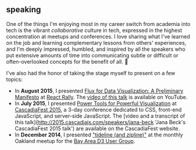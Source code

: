 ## speaking

One of the things I'm enjoying most in my career switch from academia into tech is the vibrant *collaborative* culture in tech, expressed in the highest concentration at meetups and conferences. I love sharing what I've learned on the job and learning complementary lessons from others' experiences, and I'm deeply impressed, humbled, and inspired by all the speakers who put extensive amounts of time into communicating subtle or difficult or often-overlooked concepts for the benefit of all. 👏

I've also had the honor of taking the stage myself to present on a few topics:

- In **August 2015**, I presented [Flux for Data Visualization: A Preliminary Manifesto](http://janabeck.com/flux-for-dataviz/ 'Flux for Data Visualization slides') at [React Rally](http://www.reactrally.com/ 'React Rally'). The [video of this talk](https://youtu.be/Fb8QB4FoKrI 'Video of Flux for Data Visualization talk') is available on YouTube.
- In **July 2015**, I presented [Power Tools for Powerful Visualization](http://janabeck.com/dataviz-power-tools/ 'Power Tools for Powerful Visualization slides') at [CascadiaFest 2015](http://2015.cascadiajs.com/ 'CascadiaFest 2015'), a 3-day conference dedicated to CSS, front-end JavaScript, and server-side JavaScript. The [video and a transcript of this talk](http://2015.cascadiajs.com/speakers/jana-beck 'Jana Beck's CascadiaFest 2015 talk') are available on the CascadiaFest website.
- In **December 2014**, I presented ["tideline (and zipline)"](http://janabeck.com/d3-meetup-talk/, 'tideline (and zipline) slides') at the monthly Oakland meetup for the [Bay Area D3 User Group](https://www.meetup.com/Bay-Area-d3-User-Group/ 'Meetup: Bay Area D3 User Group').